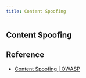 ```yaml
---
title: Content Spoofing
---
```


## Content Spoofing


## Reference
- [Content Spoofing \| OWASP](https://owasp.org/www-community/attacks/Content_Spoofing)
